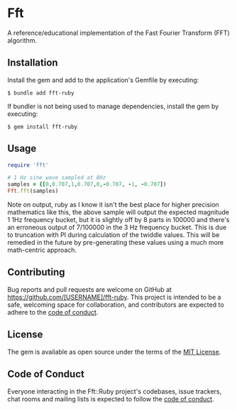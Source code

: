 # Fft

A reference/educational implementation of the Fast Fourier Transform (FFT) algorithm.

## Installation

Install the gem and add to the application's Gemfile by executing:

    $ bundle add fft-ruby

If bundler is not being used to manage dependencies, install the gem by executing:

    $ gem install fft-ruby

## Usage

```ruby
require 'fft'

# 1 Hz sine wave sampled at 8Hz
samples = {[0,0.707,1,0.707,0,-0.707, -1, -0.707])
Fft.fft(samples)
```

Note on output, ruby as I know it isn't the best place for higher precision mathematics like this, the above sample will output the expected magnitude 1 1Hz frequency bucket, but it is slightly off by 8 parts in 100000 and there's an erroneous output of 7/100000 in the 3 Hz frequency bucket.  This is due to truncation with PI during calculation of the twiddle values.  This will be remedied in the future by pre-generating these values using a much more math-centric approach.

## Contributing

Bug reports and pull requests are welcome on GitHub at https://github.com/[USERNAME]/fft-ruby. This project is intended to be a safe, welcoming space for collaboration, and contributors are expected to adhere to the [code of conduct](https://github.com/[USERNAME]/fft-ruby/blob/master/CODE_OF_CONDUCT.md).

## License

The gem is available as open source under the terms of the [MIT License](https://opensource.org/licenses/MIT).

## Code of Conduct

Everyone interacting in the Fft::Ruby project's codebases, issue trackers, chat rooms and mailing lists is expected to follow the [code of conduct](https://github.com/[USERNAME]/fft-ruby/blob/master/CODE_OF_CONDUCT.md).
